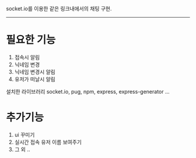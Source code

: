 socket.io를 이용한 같은 링크내에서의 채팅 구현.

----

# 필요한 기능   
1. 접속시 알림
2. 닉네임 변경
3. 닉네임 변경시 알림
4. 유저가 떠날시 알림

설치한 라이브러리
socket.io, pug, npm, express, express-generator ... 

# 추가기능
1. ui 꾸미기
2. 실시간 접속 유저 이름 보여주기
3. 그 외 ..


